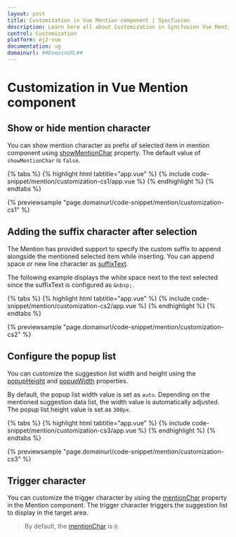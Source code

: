 ```yaml
---
layout: post
title: Customization in Vue Mention component | Syncfusion
description: Learn here all about Customization in Syncfusion Vue Mention component of Syncfusion Essential JS 2 and more.
control: Customization 
platform: ej2-vue
documentation: ug
domainurl: ##DomainURL##
---
```


# Customization in Vue Mention component

## Show or hide mention character

You can show mention character as prefix of selected item in mention component using [showMentionChar](https://ej2.syncfusion.com/vue/documentation/api/mention/#showmentionchar) property. The default value of `showMentionChar` is `false`.

{% tabs %}
{% highlight html tabtitle="app.vue" %}
{% include code-snippet/mention/customization-cs1/app.vue %}
{% endhighlight %}
{% endtabs %}
        
{% previewsample "page.domainurl/code-snippet/mention/customization-cs1" %}

## Adding the suffix character after selection

The Mention has provided support to specify the custom suffix to append alongside the mentioned selected item while inserting. You can append space or new line character as [suffixText](https://ej2.syncfusion.com/vue/documentation/api/mention/#suffixtext).

The following example displays the white space next to the text selected since the suffixText is configured as `&nbsp;`.

{% tabs %}
{% highlight html tabtitle="app.vue" %}
{% include code-snippet/mention/customization-cs2/app.vue %}
{% endhighlight %}
{% endtabs %}
        
{% previewsample "page.domainurl/code-snippet/mention/customization-cs2" %}

## Configure the popup list

You can customize the suggestion list width and height using the [popupHeight](https://ej2.syncfusion.com/vue/documentation/api/mention/#popupheight) and [popupWidth](https://ej2.syncfusion.com/vue/documentation/api/mention/#popupwidth) properties.

By default, the popup list width value is set as `auto`. Depending on the mentioned suggestion data list, the width value is automatically adjusted. The popup list height value is set as `300px`.

{% tabs %}
{% highlight html tabtitle="app.vue" %}
{% include code-snippet/mention/customization-cs3/app.vue %}
{% endhighlight %}
{% endtabs %}
        
{% previewsample "page.domainurl/code-snippet/mention/customization-cs3" %}

## Trigger character

You can customize the trigger character by using the [mentionChar](https://ej2.syncfusion.com/vue/documentation/api/mention/#mentionchar) property in the Mention component. The trigger character triggers the suggestion list to display in the target area.

> By default, the [mentionChar](https://ej2.syncfusion.com/vue/documentation/api/mention/#mentionchar) is `@`.

